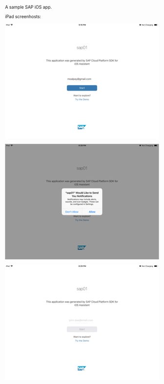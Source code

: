 A sample SAP iOS app.

iPad screenhosts:

![iPad_screeenshots_01](/iPad_screeenshots_01.png?raw=true "iPad_screeenshots_01")

![iPad_screeenshots_02](/iPad_screeenshots_02.png?raw=true "iPad_screeenshots_02")

![iPad_screeenshots_03](/iPad_screeenshots_03.png?raw=true "iPad_screeenshots_03")
